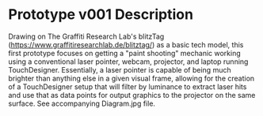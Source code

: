 # Prototype v001 Description

Drawing on The Graffiti Research Lab's blitzTag (https://www.graffitiresearchlab.de/blitztag/) as a basic tech model, this first prototype focuses on getting a "paint shooting" mechanic working using a conventional laser pointer, webcam, projector, and laptop running TouchDesigner. Essentially, a laser pointer is capable of being much brighter than anything else in a given visual frame, allowing for the creation of a TouchDesigner setup that will filter by luminance to extract laser hits and use that as data points for output graphics to the projector on the same surface. See accompanying Diagram.jpg file. 
